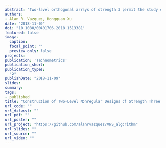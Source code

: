 ```yaml
---
abstract: "Two-level orthogonal arrays of strength 3 permit the study of the main effects and the two-factor interactions of the experimental factors. These arrays are classified into regular and nonregular designs. Good regular designs are available in the literature for large run sizes that are a power of 2. In contrast, good nonregular designs, which have run sizes that are multiples of 8 and are more flexible alternatives to regular designs, are not available for large numbers of runs because their construction is challenging. In this article, we introduce a collection of strength-3 nonregular designs with large run sizes that, to the best of our knowledge, have not been explored before in the design literature. Using theoretical results and algorithmic approaches, we construct nonregular designs with up to 1280 runs. Our designs fill the gaps between the available strength-3 designs with large run sizes and outperform many comparably sized benchmark designs in terms of the aliasing among the two-factor interactions. We show the applicability of our collection of strength-3 designs using an infrared sensor experiment. Supplementary materials for this article are available online."
authors: 
- Alan R. Vazquez, Hongquan Xu
date: "2018-11-09"
doi: "10.1080/00401706.2018.1513381"
featured: false
image:
  caption:
  focal_point: ""
  preview_only: false
projects:
publication: 'Technometrics'
publication_short: 
publication_types:
- "2"
publishDate: "2018-11-09"
slides:
summary:
tags:
- published
title: "Construction of Two-Level Nonregular Designs of Strength Three With Large Run Sizes"
url_code: ""
url_dataset: ""
url_pdf: ""
url_poster: ""
url_project: "https://github.com/alanrvazquez/VNS_algorithm"
url_slides: ""
url_source: ""
url_video: ""
---
```

